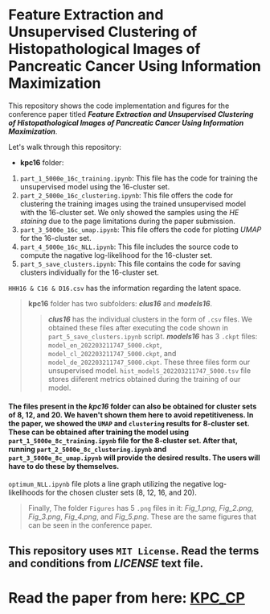 # Feature Extraction and Unsupervised Clustering of Histopathological Images of Pancreatic Cancer Using Information Maximization

This repository shows the code implementation and figures for the conference paper titled _**Feature Extraction and Unsupervised Clustering of Histopathological Images of Pancreatic Cancer Using Information Maximization**_.

Let's walk through this repository:

- **kpc16** folder:
1. `part_1_5000e_16c_training.ipynb`: This file has the code for training the unsupervised model using the 16-cluster set.
2. `part_2_5000e_16c_clustering.ipynb`: This file offers the code for clustering the training images using the trained unsupervised model with the 16-cluster set. We only showed the samples using the _HE staining_ due to the page limitations during the paper submission.
3. `part_3_5000e_16c_umap.ipynb`: This file offers the code for plotting _UMAP_ for the 16-cluster set.
4. `part_4_5000e_16c_NLL.ipynb`: This file includes the source code to compute the nagative log-likelihood for the 16-cluster set.
5. `part_5_save_clusters.ipynb`: This file contains the code for saving clusters individually for the 16-cluster set.

`HHH16 & C16 & D16.csv` has the information regarding the latent space.

> **kpc16** folder has two subfolders: _**clus16**_ and _**models16**_.
>> _**clus16**_ has the individual clusters in the form of `.csv` files. We obtained these files after executing the code shown in `part_5_save_clusters.ipynb` script.
>> _**models16**_ has 3 `.ckpt` files: `model_en_202203211747_5000.ckpt`, `model_cl_202203211747_5000.ckpt`, and `model_de_202203211747_5000.ckpt`. These three files form our unsupervised model. `hist_modelS_202203211747_5000.tsv` file stores diiferent metrics obtained during the training of our model.

#### The files present in the _kpc16_ folder can also be obtained for cluster sets of 8, 12, and 20. We haven't shown them here to avoid repetitiveness. In the paper, we showed the `UMAP` and `clustering` results for 8-cluster set. These can be obtained after training the model using `part_1_5000e_8c_training.ipynb` file for the 8-cluster set. After that, running `part_2_5000e_8c_clustering.ipynb` and `part_3_5000e_8c_umap.ipynb` will provide the desired results. The users will have to do these by themselves.

`optimum_NLL.ipynb` file plots a line graph utilizing the negative log-likelihoods for the chosen cluster sets (8, 12, 16, and 20).

> Finally, The folder `Figures` has 5 `.png` files in it: _Fig_1.png_, _Fig_2.png_, _Fig_3.png_, _Fig_4.png_, and _Fig_5.png_. These are the same figures that can be seen in the conference paper.

## This repository uses `MIT License`. Read the terms and conditions from _LICENSE_ text file.

# Read the paper from here: [KPC_CP](https://ieeexplore.ieee.org/document/10014057)
